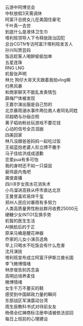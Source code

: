 云游中阿博览会  
中秋放假3天需调休  
阿富汗总统女儿在美国住豪宅  
千叶真一去世  
到底什么是液体卫生巾  
塔利班领导人下令释放政治囚犯  
总台CGTN专访阿富汗塔利班发言人  
孙兴叫贺芸妈  
饭店趁客人喝醉偷偷加单  
五星连珠  
RNG LNG  
机智张声明  
林允 狗仔大哥天天跟着我拍vlog嘛  
扫黑风暴  
和商家聊天不能乱发表情包  
薛梅尸体被发现  
王嘉尔演出服是自己剪的  
北京暴雨溺水事件两位救人者同名同姓  
邓超晒与孙俪合照  
黄子韬劝粉丝玩游戏不要花钱  
心动的信号全员泪崩  
四美回家  
林凡没跟爸爸妈妈一起吃过饭  
王祖蓝抱老婆人形立牌不撒手  
马子佳给洪成成道歉  
恋爱pua有多可怕  
我的身材还不如一只袋鼠  
裴伟是内鬼吧  
龚俊直播  
四川8岁女孩水花消失术  
小鸟溜进高铁从呼市直达北京  
王曼昱喜欢易烊千玺  
郑州人民应对暴雨有多努力  
人类高质量男性粉丝群月收费25000元  
硬糖少女INTO1互换手势  
机智的医生生活  
AI换脸后的于正  
原来马桶是醒花神器  
乔家的儿女小演员选角  
早上只喝水不吃饭会有什么危害  
沈月演技  
塔利班宣布成立阿富汗伊斯兰酋长国  
李飞微博情绪  
林彦俊告别苏念衾  
高明远培养麦佳  
微博情绪  
女生千万不要买的鞋  
感受到中国邮政力量的瞬间  
东部战区军演震动台湾  
周生辰教科书式对待前女友  
杨倩全红婵商标注册申请被依法驳回  
每日上班前的心理建设  
